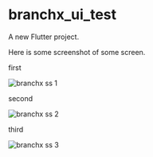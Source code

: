 # branchx_ui_test

A new Flutter project.

Here is some screenshot of some screen.

first

![branchx ss 1](https://github.com/pankaj104/branchx_ui_task/assets/82790153/83ff04cb-fe30-4307-b789-c81ddc84dace)

second

![branchx ss 2](https://github.com/pankaj104/branchx_ui_task/assets/82790153/e7da1828-7347-4ae4-83e5-cc3ada64ad0c)

third

![branchx ss 3](https://github.com/pankaj104/branchx_ui_task/assets/82790153/6d887b4f-0057-431b-9d29-e38d9b7c02d1)
